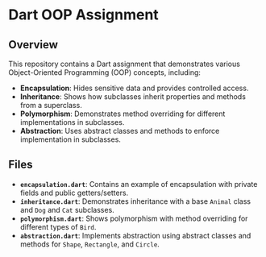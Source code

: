 # Dart OOP Assignment

## Overview

This repository contains a Dart assignment that demonstrates various Object-Oriented Programming (OOP) concepts, including:

- **Encapsulation**: Hides sensitive data and provides controlled access.
- **Inheritance**: Shows how subclasses inherit properties and methods from a superclass.
- **Polymorphism**: Demonstrates method overriding for different implementations in subclasses.
- **Abstraction**: Uses abstract classes and methods to enforce implementation in subclasses.

## Files

- **`encapsulation.dart`**: Contains an example of encapsulation with private fields and public getters/setters.
- **`inheritance.dart`**: Demonstrates inheritance with a base `Animal` class and `Dog` and `Cat` subclasses.
- **`polymorphism.dart`**: Shows polymorphism with method overriding for different types of `Bird`.
- **`abstraction.dart`**: Implements abstraction using abstract classes and methods for `Shape`, `Rectangle`, and `Circle`.

